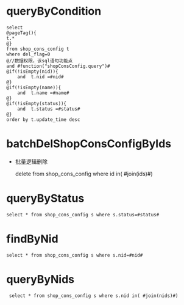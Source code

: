 queryByCondition
===


    select 
    @pageTag(){
    t.*
    @}
    from shop_cons_config t
    where del_flag=0 
    @//数据权限，该sql语句功能点  
    and #function("shopConsConfig.query")#
    @if(!isEmpty(nid)){
        and  t.nid =#nid#
    @}
    @if(!isEmpty(name)){
        and  t.name =#name#
    @}
    @if(!isEmpty(status)){
        and  t.status =#status#
    @}
    order by t.update_time desc
    
    

batchDelShopConsConfigByIds
===

* 批量逻辑删除

    delete from shop_cons_config where id  in( #join(ids)#)
    
    
queryByStatus
===
    select * from shop_cons_config s where s.status=#status#
    
findByNid
===
    select * from shop_cons_config s where s.nid=#nid#

queryByNids
===
     select * from shop_cons_config s where s.nid in( #join(nids)#)
